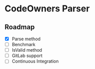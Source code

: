 # CodeOwners Parser

## Roadmap

* [X] Parse method
* [ ] Benchmark
* [ ] IsValid method
* [ ] GitLab support
* [ ] Continuous Integration
